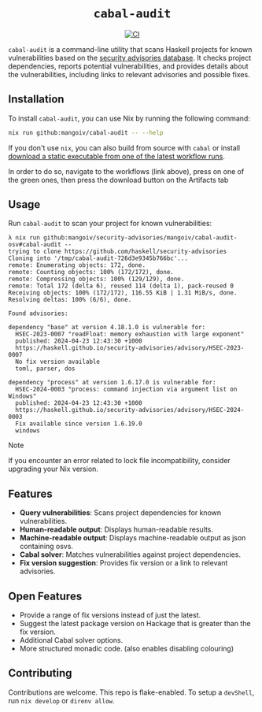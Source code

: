 <div align="center">
  <h1> <code> cabal-audit </code> </h1>
  <a href="https://github.com/mangoiv/cabal-audit/actions">
    <img src="https://github.com/mangoiv/cabal-audit/actions/workflows/cabal-audit.yml/badge.svg" alt="CI">
  </a>
</div>

`cabal-audit` is a command-line utility that scans Haskell projects for known vulnerabilities based on the 
[security advisories database](https://github.com/haskell/security-advisories). 
It checks project dependencies, reports potential vulnerabilities, and provides details about the vulnerabilities, including links to relevant 
advisories and possible fixes.

## Installation

To install `cabal-audit`, you can use Nix by running the following command:

```bash
nix run github:mangoiv/cabal-audit -- --help
```

If you don't use `nix`, you can also build from source with `cabal` or install 
[download a static executable from one of the latest workflow runs](https://github.com/MangoIV/cabal-audit/actions). 

In order to do so, navigate to the workflows (link above), press on one of the green ones, then press the download button
on the Artifacts tab

## Usage

Run `cabal-audit` to scan your project for known vulnerabilities:

```console
λ nix run github:mangoiv/security-advisories/mangoiv/cabal-audit-osv#cabal-audit --
trying to clone https://github.com/haskell/security-advisories
Cloning into '/tmp/cabal-audit-726d3e9345b766bc'...
remote: Enumerating objects: 172, done.
remote: Counting objects: 100% (172/172), done.
remote: Compressing objects: 100% (129/129), done.
remote: Total 172 (delta 6), reused 114 (delta 1), pack-reused 0
Receiving objects: 100% (172/172), 116.55 KiB | 1.31 MiB/s, done.
Resolving deltas: 100% (6/6), done.

Found advisories:

dependency "base" at version 4.18.1.0 is vulnerable for:
  HSEC-2023-0007 "readFloat: memory exhaustion with large exponent"
  published: 2024-04-23 12:43:30 +1000
  https://haskell.github.io/security-advisories/advisory/HSEC-2023-0007
  No fix version available
  toml, parser, dos

dependency "process" at version 1.6.17.0 is vulnerable for:
  HSEC-2024-0003 "process: command injection via argument list on Windows"
  published: 2024-04-23 12:43:30 +1000
  https://haskell.github.io/security-advisories/advisory/HSEC-2024-0003
  Fix available since version 1.6.19.0
  windows
```

> [!Note]
> If you encounter an error related to lock file incompatibility, consider upgrading your Nix version.

## Features

- **Query vulnerabilities**: Scans project dependencies for known vulnerabilities.
- **Human-readable output**: Displays human-readable results.
- **Machine-readable output**: Displays machine-readable output as json containing osvs.
- **Cabal solver**: Matches vulnerabilities against project dependencies.
- **Fix version suggestion**: Provides fix version or a link to relevant advisories.

## Open Features

- Provide a range of fix versions instead of just the latest.
- Suggest the latest package version on Hackage that is greater than the fix version.
- Additional Cabal solver options.
- More structured monadic code. (also enables disabling colouring)

## Contributing

Contributions are welcome. This repo is flake-enabled. To setup a `devShell`, run `nix develop` or `direnv allow`.
